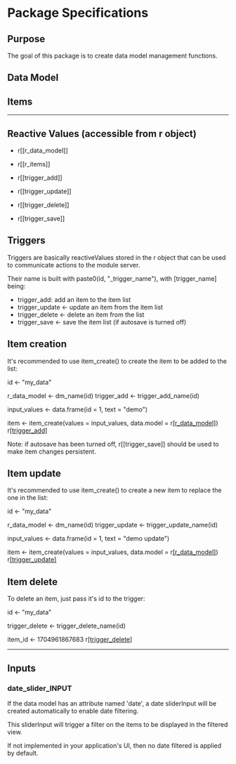 # Package Specifications

## Purpose

The goal of this package is to create data model management functions.

## Data Model



## Items



--------------------------------------------------------------------------------

## Reactive Values (accessible from r object)

- r[[r_data_model]]
- r[[r_items]]

- r[[trigger_add]]
- r[[trigger_update]]
- r[[trigger_delete]]
- r[[trigger_save]]


## Triggers

Triggers are basically reactiveValues stored in the r object that can be used to communicate actions to the module server.

Their name is built with paste0(id, "_trigger_name"), with [trigger_name] being:
* trigger_add: add an item to the item list
* trigger_update <- update an item from the item list
* trigger_delete <- delete an item from the list
* trigger_save <- save the item list (if autosave is turned off)


## Item creation

It's recommended to use item_create() to create the item to be added to the list:

id <- "my_data"

r_data_model <- dm_name(id)
trigger_add <- trigger_add_name(id)

input_values <- data.frame(id = 1, text = "demo")

item <- item_create(values = input_values, data.model = r[[r_data_model]]())
r[[trigger_add]](item)

Note: if autosave has been turned off, r[[trigger_save]] should be used to make item changes persistent.


## Item update

It's recommended to use item_create() to create a new item to replace the one in the list:

id <- "my_data"

r_data_model <- dm_name(id)
trigger_update <- trigger_update_name(id)

input_values <- data.frame(id = 1, text = "demo update")

item <- item_create(values = input_values, data.model = r[[r_data_model]]())
r[[trigger_update]](item)


## Item delete

To delete an item, just pass it's id to the trigger:

id <- "my_data"

trigger_delete <- trigger_delete_name(id)

item_id <- 1704961867683
r[[trigger_delete]](item_id)


--------------------------------------------------------------------------------
## Inputs

### date_slider_INPUT

If the data model has an attribute named 'date', a date sliderInput will be created automatically
to enable date filtering.

This sliderInput will trigger a filter on the items to be displayed in the filtered view.

If not implemented in your application's UI, then no date filtered is applied by default.



